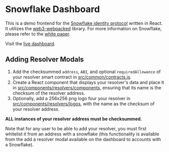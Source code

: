 # Snowflake Dashboard

This is a demo frontend for the [Snowflake identity protocol](https://github.com/hydrogen-dev/smart-contracts/tree/master/snowflake) written in React. It utilizes the [web3-webpacked](https://github.com/noahhydro/web3-webpacked) library. For more information on Snowflake, please refer to the [white paper](https://github.com/hydrogen-dev/hydro-docs/tree/master/Snowflake).

Visit the [live dashboard](https://noahhydro.github.io/snowflake-dashboard/).

## Adding Resolver Modals
1. Add the checksummed `address`, `ABI`, and optional `requiredAllowance` of your resolver smart contract in [src/common/contracts.js](./src/common/contracts.js).
2. Create a React component that displays your resolver's data and place it in [src/components/resolvers/components](./src/components/resolvers/components), ensuring that its name is the checksum of the resolver address.
3. Optionally, add a 256x256 png logo four your resolver in [src/components/resolvers/logos](./src/components/resolvers/logos), with the name as the checksum of your resolver address.

**ALL instances of your resolver address must be checksummed.**

Note that for any user to be able to add your resolver, you must first whitelist it from an address with a snowflake (this functionality is available from the add a resolver modal available on the dashboard to accounts with a Snowflake).
